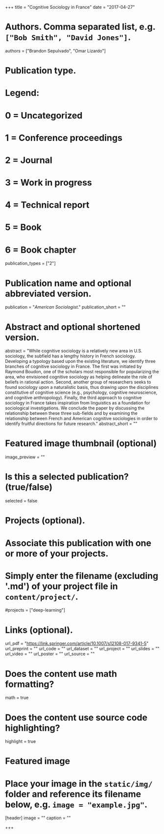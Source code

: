 +++
title = "Cognitive Sociology in France"
date = "2017-04-27"

# Authors. Comma separated list, e.g. `["Bob Smith", "David Jones"]`.
authors = ["Brandon Sepulvado", "Omar Lizardo"]

# Publication type.
# Legend:
# 0 = Uncategorized
# 1 = Conference proceedings
# 2 = Journal
# 3 = Work in progress
# 4 = Technical report
# 5 = Book
# 6 = Book chapter
publication_types = ["2"]

# Publication name and optional abbreviated version.
publication = "*American Sociologist*."
publication_short = ""

# Abstract and optional shortened version.
abstract = "While cognitive sociology is a relatively new area in U.S. sociology, the subfield has a lengthy history in French sociology. Developing a typology based upon the existing literature, we identify three branches of cognitive sociology in France. The first was initiated by Raymond Boudon, one of the scholars most responsible for popularizing the area, who envisioned cognitive sociology as helping delineate the role of beliefs in rational action. Second, another group of researchers seeks to found sociology upon a naturalistic basis, thus drawing upon the disciplines constitutive of cognitive science (e.g., psychology, cognitive neuroscience, and cognitive anthropology). Finally, the third approach to cognitive sociology in France takes inspiration from linguistics as a foundation for sociological investigations. We conclude the paper by discussing the relationship between these three sub-fields and by examining the relationship between French and American cognitive sociologies in order to identify fruitful directions for future research."
abstract_short = ""

# Featured image thumbnail (optional)
image_preview = ""

# Is this a selected publication? (true/false)
selected = false

# Projects (optional).
#   Associate this publication with one or more of your projects.
#   Simply enter the filename (excluding '.md') of your project file in `content/project/`.
#projects = ["deep-learning"]

# Links (optional).
url_pdf = "https://link.springer.com/article/10.1007/s12108-017-9341-5"
url_preprint = ""
url_code = ""
url_dataset = ""
url_project = ""
url_slides = ""
url_video = ""
url_poster = ""
url_source = ""

# Does the content use math formatting?
math = true

# Does the content use source code highlighting?
highlight = true

# Featured image
# Place your image in the `static/img/` folder and reference its filename below, e.g. `image = "example.jpg"`.
[header]
image = ""
caption = ""

+++

